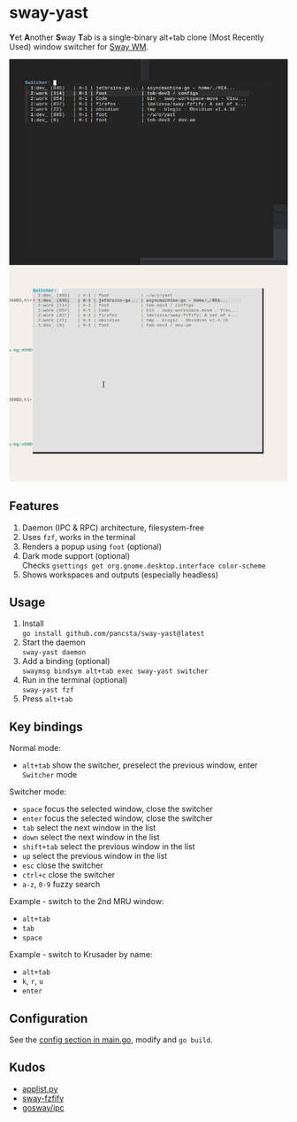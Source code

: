 # sway-yast

**Y**et **A**nother **S**way **T**ab is a single-binary alt+tab clone (Most Recently Used) window switcher for [Sway WM](https://github.com/swaywm/sway).

![Dark mode](./assets/dark.png)
![Light mode](./assets/light.png)

## Features

1. Daemon (IPC & RPC) architecture, filesystem-free
2. Uses `fzf`, works in the terminal
3. Renders a popup using `foot` (optional)
4. Dark mode support (optional)<br />
   Checks `gsettings get org.gnome.desktop.interface color-scheme`
5. Shows workspaces and outputs (especially headless)

## Usage

1. Install<br />
   `go install github.com/pancsta/sway-yast@latest`
2. Start the daemon<br />
   `sway-yast daemon`
3. Add a binding (optional)<br />
   `swaymsg bindsym alt+tab exec sway-yast switcher`
4. Run in the terminal (optional)<br />
   `sway-yast fzf`
5. Press `alt+tab`

## Key bindings

Normal mode:

- `alt+tab` show the switcher, preselect the previous window, enter `Switcher` mode

Switcher mode:

- `space` focus the selected window, close the switcher
- `enter` focus the selected window, close the switcher
- `tab` select the next window in the list
- `down` select the next window in the list
- `shift+tab` select the previous window in the list
- `up` select the previous window in the list
- `esc` close the switcher
- `ctrl+c` close the switcher
- `a-z`, `0-9` fuzzy search

Example - switch to the 2nd MRU window:

- `alt+tab`
- `tab`
- `space`

Example - switch to Krusader by name:

- `alt+tab`
- `k`, `r`, `u`
- `enter`

## Configuration

See the [config section in main.go](main.go), modify and `go build`.

## Kudos

- [applist.py](https://github.com/davxy/dotfiles/blob/main/_old/sway/applist.py)
- [sway-fzfify](https://github.com/ldelossa/sway-fzfify)
- [gosway/ipc](https://github.com/gosway)
